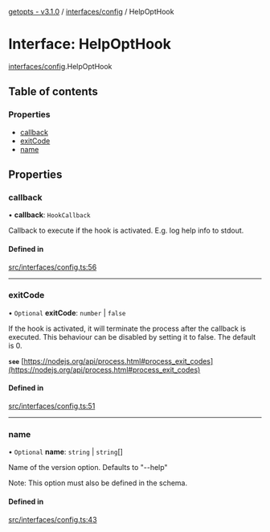 [getopts - v3.1.0](../README.md) / [interfaces/config](../modules/interfaces_config.md) / HelpOptHook

# Interface: HelpOptHook

[interfaces/config](../modules/interfaces_config.md).HelpOptHook

## Table of contents

### Properties

- [callback](interfaces_config.HelpOptHook.md#callback)
- [exitCode](interfaces_config.HelpOptHook.md#exitcode)
- [name](interfaces_config.HelpOptHook.md#name)

## Properties

### callback

• **callback**: `HookCallback`

Callback to execute if the hook is activated. E.g. log help info to
stdout.

#### Defined in

[src/interfaces/config.ts:56](https://github.com/prasadrajandran/node-getopts/blob/ff39d95/src/interfaces/config.ts#L56)

---

### exitCode

• `Optional` **exitCode**: `number` \| `false`

If the hook is activated, it will terminate the process after the callback
is executed. This behaviour can be disabled by setting it to false. The
default is 0.

**`see`** [https://nodejs.org/api/process.html#process_exit_codes](https://nodejs.org/api/process.html#process_exit_codes)

#### Defined in

[src/interfaces/config.ts:51](https://github.com/prasadrajandran/node-getopts/blob/ff39d95/src/interfaces/config.ts#L51)

---

### name

• `Optional` **name**: `string` \| `string`[]

Name of the version option. Defaults to "--help"

Note: This option must also be defined in the schema.

#### Defined in

[src/interfaces/config.ts:43](https://github.com/prasadrajandran/node-getopts/blob/ff39d95/src/interfaces/config.ts#L43)
